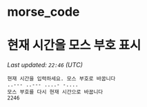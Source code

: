 # morse_code
# 현재 시간을 모스 부호 표시
<!-- MORSE_TIME_START -->
_Last updated: `22:46` (UTC)_

```
현재 시간을 입력하세요. 모스 부호로 바꿉니다
..--- ..--- ....- -....
모스 부호를 다시 현재 시간으로 바꿉니다
2246
```
<!-- MORSE_TIME_END -->
